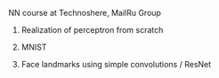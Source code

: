 NN course at Technoshere, MailRu Group

1) Realization of perceptron from scratch

2) MNIST

3) Face landmarks using simple convolutions / ResNet
